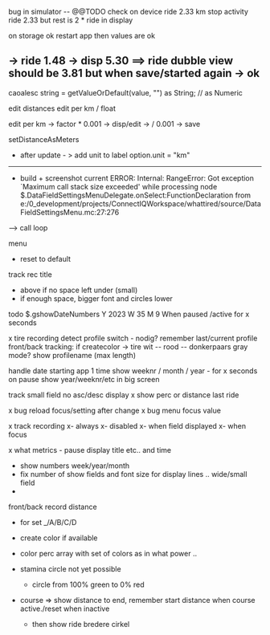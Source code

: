 bug in simulator -- @@TODO check on device
ride 2.33 km
stop activity 
ride 2.33 but rest is 2 * ride in display

on storage ok
restart app then values are ok

-> ride 1.48
-> disp 5.30 ==> ride dubble view should be 3.81
but when save/started again -> ok
--------------------

caoalesc
string = getValueOrDefault(value, "") as String;
// as Numeric


edit distances
edit per km / float

edit per km -> factor * 0.001 -> disp/edit -> / 0.001 -> save

setDistanceAsMeters
+ after update - > add unit to label
option.unit = "km" 
-----------------------


+ build + screenshot current
ERROR: Internal: RangeError: Got exception `Maximum call stack size exceeded' while processing node $.DataFieldSettingsMenuDelegate.onSelect:FunctionDeclaration from e:/0_development/projects/ConnectIQWorkspace/whattired/source/DataFieldSettingsMenu.mc:27:276

--> call loop

menu
  - reset to default
  
track rec title
- above if no space left under (small)
- if enough space, bigger font and circles lower

todo $.gshowDateNumbers 
  Y 2023
  W 35
  M 9
  When paused /active for x seconds



x tire recording
  detect profile switch - nodig?
  remember last/current profile
  front/back tracking: if createcolor -> tire wit -- rood -- donkerpaars
  gray mode?
  show profilename (max length)

handle date starting app 1 time
show weeknr / month / year - for x seconds on pause
show year/weeknr/etc in big screen

track small field no asc/desc display
x show perc or distance last ride

x bug reload focus/setting after change
x bug menu focus value

x track recording
x- always
x- disabled
x- when field displayed
x- when focus


x what metrics - pause display title etc.. and time


- show numbers week/year/month
- fix number of show fields and font size for display lines .. wide/small field
- 
front/back record distance
- for set _/A/B/C/D





- create color if available
- color perc array with set of colors as in what power ..
- stamina circle not yet possible
  - circle from 100% green to 0% red
- course => show distance to end, remember start distance when course active./reset when inactive
  - then show ride bredere cirkel
